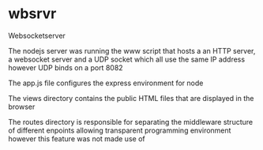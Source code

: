 # wbsrvr
Websocketserver

The nodejs server was running the www script that hosts a an HTTP server, a websocket server and a UDP socket which all use the same IP address however UDP binds on a port 8082

The app.js file configures the express environment for node

The views directory contains the public HTML files that are displayed in the browser

The routes directory is responsible for separating the middleware structure of different enpoints allowing transparent programming environment however this feature was not made use of


